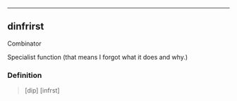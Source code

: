 ------------------------------------------------------------------------

## dinfrirst

Combinator

Specialist function (that means I forgot what it does and why.)

### Definition

> [dip] [infrst]

